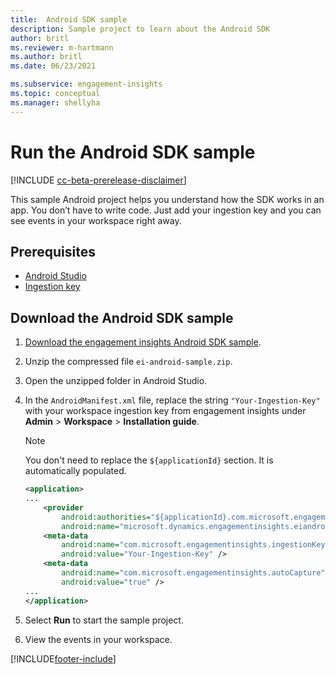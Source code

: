 ```yaml
---
title:  Android SDK sample
description: Sample project to learn about the Android SDK
author: britl
ms.reviewer: m-hartmann
ms.author: britl
ms.date: 06/23/2021

ms.subservice: engagement-insights 
ms.topic: conceptual
ms.manager: shellyha
---
```



# Run the Android SDK sample

[!INCLUDE [cc-beta-prerelease-disclaimer](includes/cc-beta-prerelease-disclaimer.md)]

This sample Android project helps you understand how the SDK works in an app. You don’t have to write code. Just add your ingestion key and you can see events in your workspace right away.

## Prerequisites

- [Android Studio](https://developer.android.com/studio)
- [Ingestion key](get-started-android.md)

## Download the Android SDK sample

1. [Download the engagement insights Android SDK sample](https://download.pi.dynamics.com/sdk/EI-SDKs/ei-android-sample.zip).
1. Unzip the compressed file `ei-android-sample.zip`.
1. Open the unzipped folder in Android Studio.
1. In the `AndroidManifest.xml` file, replace the string `"Your-Ingestion-Key"` with your workspace ingestion key from engagement insights under **Admin** > **Workspace** > **Installation guide**. 

   > [!NOTE]
   > You don't need to replace the `${applicationId}` section. It is automatically populated.

   ```xml
   <application>
   ...
       <provider
           android:authorities="${applicationId}.com.microsoft.engagementinsights.eiandroidsdk.AnalyticsContentProvider"
           android:name="microsoft.dynamics.engagementinsights.eiandroidsdk.AnalyticsContentProvider" />
       <meta-data
           android:name="com.microsoft.engagementinsights.ingestionKey"
           android:value="Your-Ingestion-Key" />
       <meta-data
           android:name="com.microsoft.engagementinsights.autoCapture"
           android:value="true" />
   ...
   </application>
   ```

1. Select **Run** to start the sample project.
1. View the events in your workspace.


[!INCLUDE[footer-include](../includes/footer-banner.md)]
